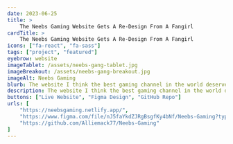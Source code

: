 ```yaml
---
date: 2023-06-25
title: >
    The Neebs Gaming Website Gets A Re-Design From A Fangirl
cardTitle: >
    The Neebs Gaming Website Gets A Re-Design From A Fangirl
icons: ["fa-react", "fa-sass"]
tags: ["project", "featured"]
eyebrow: website
imageTablet: /assets/neebs-gang-tablet.jpg
imageBreakout: /assets/neebs-gang-breakout.jpg
imageAlt: Neebs Gaming
blurb: The website I think the best gaming channel in the world deserves. This redesign focuses on creator content, community, and merch.
description: The website I think the best gaming channel in the world deserves. With almost 3 million subscribers, Neebs Gaming is well on their way to producing some of the most watched gaming content on YouTube. My goal in this redesign was to showcase their content, create dedicated pages for news, live events and merchandise, and build a space for fans like me to geek out. Checkout the Figma design files to see the before and after shots.
buttons: ["Live Website", "Figma Design", "GitHub Repo"]
urls: [
    "https://neebsgaming.netlify.app/",
    "https://www.figma.com/file/nJ5faYkdZJRgBsgfKy4bNf/Neebs-Gaming?type=design&t=E47uayHXbvHFt2qh-0",
    "https://github.com/Alliemack77/Neebs-Gaming"
]
---
```

